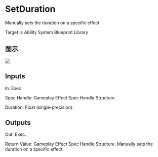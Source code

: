 # SetDuration

Manually sets the duration on a specific effect

Target is Ability System Blueprint Library

## 图示

![]($-20221218-17315619.png)

## Inputs

In: Exec.

Spec Handle: Gameplay Effect Spec Handle Structure.

Duration: Float (single-precision).  

## Outputs

Out: Exec.

Return Value: Gameplay Effect Spec Handle Structure. Manually sets the duration on a specific effect.

